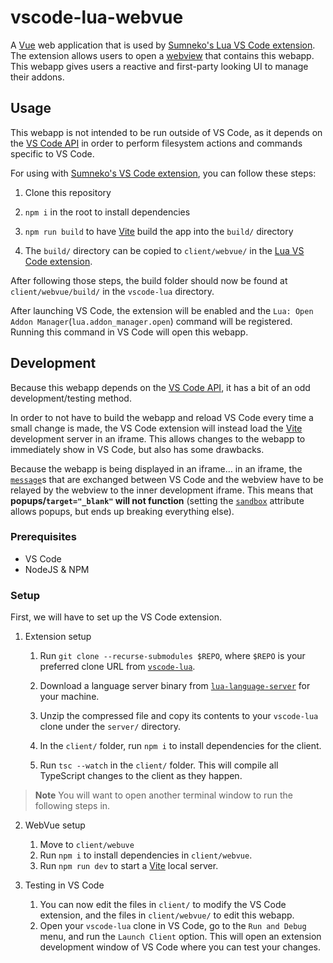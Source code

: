 
# vscode-lua-webvue
A [Vue](https://vuejs.org/) web application that is used by [Sumneko's Lua VS Code extension][vscode-lua]. The extension allows users to open a [webview](https://code.visualstudio.com/api/extension-guides/webview) that contains this webapp. This webapp gives users a reactive and first-party looking UI to manage their addons.


## Usage
This webapp is not intended to be run outside of VS Code, as it depends on the [VS Code API][vscode-api] in order to perform filesystem actions and commands specific to VS Code.

For using with [Sumneko's VS Code extension][vscode-lua], you can follow these steps:

1. Clone this repository

2. `npm i` in the root to install dependencies

3. `npm run build` to have [Vite][vite] build the app into the `build/` directory

4. The `build/` directory can be copied to `client/webvue/` in the [Lua VS Code extension][vscode-lua].

After following those steps, the build folder should now be found at `client/webvue/build/` in the `vscode-lua` directory.

After launching VS Code, the extension will be enabled and the `Lua: Open Addon Manager`(`lua.addon_manager.open`) command will be registered. Running this command in VS Code will open this webapp.



## Development
Because this webapp depends on the [VS Code API][vscode-api], it has a bit of an odd development/testing method.

In order to not have to build the webapp and reload VS Code every time a small change is made, the VS Code extension will instead load the [Vite][vite] development server in an iframe. This allows changes to the webapp to immediately show in VS Code, but also has some drawbacks.

Because the webapp is being displayed in an iframe… in an iframe, the [`message`](https://developer.mozilla.org/en-US/docs/Web/API/Window/postMessage)s that are exchanged between VS Code and the webview have to be relayed by the webview to the inner development iframe. This means that **popups/`target="_blank"` will not function** (setting the [`sandbox`](https://developer.mozilla.org/en-US/docs/Web/HTTP/Headers/Content-Security-Policy/sandbox) attribute allows popups, but ends up breaking everything else).

### Prerequisites
- VS Code
- NodeJS & NPM

### Setup
First, we will have to set up the VS Code extension.

1. Extension setup
   1. Run `git clone --recurse-submodules $REPO`, where `$REPO` is your preferred clone URL from [`vscode-lua`][vscode-lua].

   2. Download a language server binary from [`lua-language-server`](https://github.com/LuaLS/lua-language-server/releases/latest) for your machine.

   3. Unzip the compressed file and copy its contents to your `vscode-lua` clone under the `server/` directory.

   4. In the `client/` folder, run `npm i` to install dependencies for the client.

   5. Run `tsc --watch` in the `client/` folder. This will compile all TypeScript changes to the client as they happen.

> **Note**
> You will want to open another terminal window to run the following steps in.

2. WebVue setup
   1. Move to `client/webuve`
   2. Run `npm i` to install dependencies in `client/webvue`.
   3. Run `npm run dev` to start a [Vite][vite] local server.

3. Testing in VS Code
   1. You can now edit the files in `client/` to modify the VS Code extension, and the files in `client/webvue/` to edit this webapp.
   2. Open your `vscode-lua` clone in VS Code, go to the `Run and Debug` menu, and run the `Launch Client` option. This will open an extension development window of VS Code where you can test your changes.

[vscode-api]: https://code.visualstudio.com/api/references/vscode-api
[vscode-lua]: https://github.com/sumneko/vscode-lua
[vite]: https://vitejs.dev/

